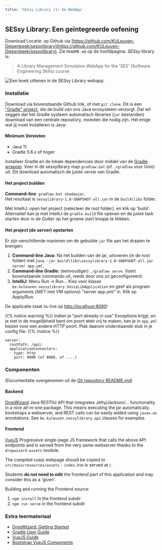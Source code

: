 ```yaml
---
title: 'SESsy Library (1) De WebApp'
---
```


## SESsy Library: Een geïntegreerde oefening

Download Locatie: op <i class='fab fa-github'></i> Github via [https://github.com/KULeuven-Diepenbeek/sessylibrary](https://github.com/KULeuven-Diepenbeek/sessylibrary). Zie `README.md` op de hoofdpagina. _SESsy_ library is:

> A Library Management Simulation WebApp for the 'SES' (Software Engineering Skills) course

![](/img/sessy.jpg "Een boek uitlenen in de SESsy Library webapp.")

### Installatie

Download via bovenstaande Github link, of met `git clone`. Dit is een ["Gradle" project](/dependency-management/gradle), die de build van ons Java ecosysteem verzorgt. Dat wil zeggen dat het Gradle systeem automatisch libraries (`jar` bestanden) download van een centrale repository, moesten die nodig zijn. Het enige wat jij moet installeren is Java:

#### Minimum Vereisten

* Java 11
* Gradle 5.6.x of hoger

Installeer Gradle en de lokale dependencies door middel van de [Gradle wrapper](https://docs.gradle.org/current/userguide/gradle_wrapper.html). Voer in de sessylibrary map `gradlew.bat` (of `./gradlew` voor Unix) uit. Dit download automatisch de juiste versie van Gradle. 

#### Het project builden

**Command-line**: `gradlew.bat shadowjar`. <br/>
Het resultaat is `sessylibrary-1.0-SNAPSHOT-all.jar` in de `build\libs` folder.

Met IntelliJ: open het project (selecteer de root folder), en klik op 'build'. Alternatief kan je met IntelliJ de `gradle.build` file openen en de juiste task starten door in de Gutter op het groene start knopje te klikken.

#### Het project (de server) opstarten

Er zijn verschillende manieren om de gebuilde `jar` file aan het draaien te brengen:

1. **Command-line Java:** Na het builden van de jar, uitvoeren (in de root folder) met `java -jar build\libs\sessylibrary-1.0-SNAPSHOT-all.jar server app.yml`.
2. **Command-line Gradle:** (eenvoudiger) `./gradlew serve`. Voert bovenstaande commando uit, reeds door ons zo geconfigureerd. 
3. **IntelliJ:** Menu Run -> Run... Kies voor klasse `be.kuleuven.sessylibrary.SessyLibApplication` en geef als program arguments (_NIET_ met VM options) "server app.yml" in. Klik op Apply/Run.

De applicatie staat nu live op [http://localhost:8080](http://localhost:8080)!

{{% notice warning %}}
Indien je "port already in use" Exceptions krijgt, en je niet in de mogelijkheid bent om poort `8080` vrij te maken, kan je in `app.yml` kiezen voor een andere HTTP poort. Plak daarom onderstaande stuk in je config file:
{{% /notice %}}


```
server:
  rootPath: /api/
  applicationConnectors:
  - type: http 
    port: 9000 (of 8088, of ....)
```


### Componenten

(Documentatie overgenomen uit de [Git repository README.md](https://github.com/KULeuven-Diepenbeek/sessylibrary))

#### Backend

[DropWizard](http://www.dropwizard.io/en/stable/) Java RESTful API that integrates Jetty/Jackson/... functionality in a nice all-in-one package. 
This means executing the jar automatically bootstraps a webserver, and REST calls can be easily added using `javax.ws` annotations. See `be.kuleuven.sessylibrary.api` classes for examples.

#### Frontend

[VueJS](https://vuejs.org) Progressive single-page JS framework that calls the above API endpoints and is served from the very same webserver thanks to the `dropwizard-assets` module. 

The compiled vuejs webpage should be copied to `src/main/resources/assets` - `index.htm` is served at `/`.

Students **do not need to edit** the frontend part of this application and may consider this as a 'given'. 

Building and running the Frontend source:

1. `npm install` in the frontend subdir
2. `npm run serve` in the frontend subdir


### Extra leermateriaal

* [DropWizard: Getting Started](https://dropwizard.io/en/stable/getting-started.html) 
* [Gradle User Guide](https://docs.gradle.org/current/userguide/)
* [VueJS Guide](https://vuejs.org/v2/guide/)
* [Bootstrap VueJS Components](https://bootstrap-vue.js.org/docs/components/)